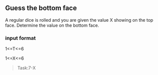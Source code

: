 ## Guess the bottom face

 A regular dice is rolled and you are given the value X showing on the top face. Determine the value on the bottom face.

### input format

1<=T<=6

1<=X<=6

> Task:7-X

